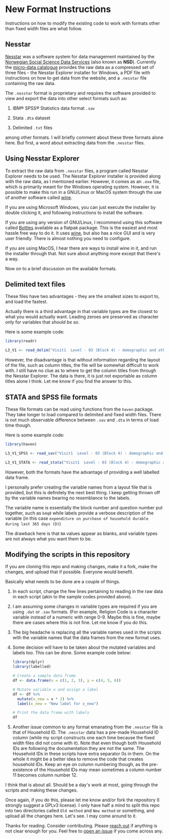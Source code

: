 # New Format Instructions

Instructions on how to modify the existing code to work with formats other than fixed width files are what follow.

## Nesstar

[Nesstar](https://en.wikipedia.org/wiki/Nesstar "wikipedia link") was a software system for data management maintained by the [Norwegian Social Science Data Services](https://en.wikipedia.org/wiki/Norwegian_Centre_for_Research_Data "Norwegian Centre for Research Data") (also known as **NSD**). Currently the [micro-data catalogue](http://microdata.gov.in/nada43/index.php/catalog/central/about) provides the raw data as a compressed set of three files - the Nesstar Explorer installer for Windows, a PDF file with instructions on how to get data from the website, and a `.nesstar` file containing the raw data.

The `.nesstar` format is proprietary and requires the software provided to view and export the data into other select formats such as:

1.  IBM® SPSS® Statistics data format `.sav`

2.  Stata `.dta` dataset

3.  Delimited `.txt` files

among other formats. I will briefly comment about these three formats alone here. But first, a word about extracting data from the `.nesstar` files.

## Using Nesstar Explorer

To extract the raw data from `.nesstar` files, a program called Nesstar Explorer needs to be used. The Nesstar Explorer installer is provided along with the raw data, as I mentioned earlier. However, it comes as an `.exe` file, which is primarily meant for the Windows operating system. However, it is possible to make this run in a GNU/Linux or MacOS system through the use of another software called [wine](https://en.wikipedia.org/wiki/Wine_(software)).

If you are using Microsoft Windows, you can just execute the installer by double clicking it, and following instructions to install the software.

If you are using any version of GNU/Linux, I recommend using this software called [Bottles](https://docs.usebottles.com/getting-started/installation) available as a flatpak package. This is the easiest and most hassle free way to do it. It uses [wine](https://www.winehq.org/), but also has a nice GUI and is very user friendly. There is almost nothing you need to configure.

If you are using MacOS, I hear there are ways to install wine in it, and run the installer through that. Not sure about anything more except that there's a way.

Now on to a brief discussion on the available formats.

## Delimited text files

These files have two advantages - they are the smallest sizes to export to, and load the fastest.

Actually there is a third advantage in that variable types are the closest to what you would actually want. Leading zeroes are preserved as character only for variables that *should be so*.

Here is some example code:

``` r
library(readr)

L3_V1 <- read_delim("Visit1  Level - 03 (Block 4) - demographic and other particulars of household members.txt", col_names = FALSE)
```

However, the disadvantage is that without information regarding the layout of the file, such as column titles, the file will be somewhat difficult to work with. I still have no clue as to where to get the column titles from through the Nesstar Explorer. The data is there, it is just not exportable as column titles alone I think. Let me know if you find the answer to this.

## STATA and SPSS file formats

These file formats can be read using functions from the `haven` package. They take longer to load compared to delimited and fixed width files. There is not much observable difference between `.sav` and `.dta` in terms of load time though.

Here is some example code:

``` r
library(haven)

L3_V1_SPSS <- read_sav("Visit1  Level - 03 (Block 4) - demographic and other particulars of household members.sav")

L3_V1_STATA <- read_stata("Visit1  Level - 03 (Block 4) - demographic and other particulars of household members.dta")
```

However, both the formats have the advantage of providing a well labelled data frame.

I personally prefer creating the variable names from a layout file that is provided, but this is definitely the next best thing. I keep getting thrown off by the variable names bearing no resemblance to the labels.

The variable name is essentially the block number and question number put together, such as `b4q8` while labels provide a verbose description of the variable (in this case `expenditure on purchase of household durable during last 365 days (D)`)

The drawback here is that `NA` values appear as blanks, and variable types are not always what you want them to be.


## Modifying the scripts in this repository


If you are cloning this repo and making changes, make it a fork, make the changes, and upload that if possible. Everyone would benefit.


Basically what needs to be done are a couple of things.

1.  In each script, change the few lines pertaining to reading in the raw data in each script (akin to the sample codes provided above).


2.  I am assuming some changes in variable types are required if you are using `.dat` or `.sav` formats. (For example, Religion Code is a character variable instead of a numeric with range 0-9. Maybe this is fine, maybe there are cases where this is not fine. Let me know if you do this.


3.  The big headache is replacing all the variable names used in the scripts with the variable names that the data frames from the new format uses.


4.  Some decision will have to be taken about the mutated variables and labels too. This can be done. Some example code below:

    ``` r
    library(dplyr)
    library(labelled)

    # Create a sample data frame
    df <- data.frame(x = c(1, 2, 3), y = c(4, 5, 6))

    # Mutate variable x and assign a label
    df <- df %>%
      mutate(x_new = x * 2) %>%
      label(x_new = "New label for x_new")

    # Print the data frame with labels
    df
    ```


5.  Another issue common to any format emanating from the `.nesstar` file is that of Household ID. The `.nesstar` data has a pre-made Household ID column (while my script constructs one each time because the fixed width files did not come with it). Note that even though both Household IDs are following the documentation they are not the same. The Household IDs in these scripts have extra separator 0s in them. On the whole it might be a better idea to remove the code that creates household IDs. Keep an eye on column numbering though, as the pre-existence of the Household IDs may mean sometimes a column number 11 becomes column number 12.


I think that is about all. Should be a day's work at most, going through the scripts and making these changes.

Once again, if you do this, please let me know and/or fork the repository (I strongly suggest a GPLv3 license). I only have half a mind to split this repo into two directories called `Old method` and `New method` or something, and upload all the changes here. Let's see. I may come around to it. 

Thanks for reading. Consider contributing. Please [reach out](https://twitter.com/all_awry) if anything is not clear enough for you. Feel free to [open an issue](https://github.com/s7u512/NSSO-77-SAS/issues/new) if you come across any.

## 
